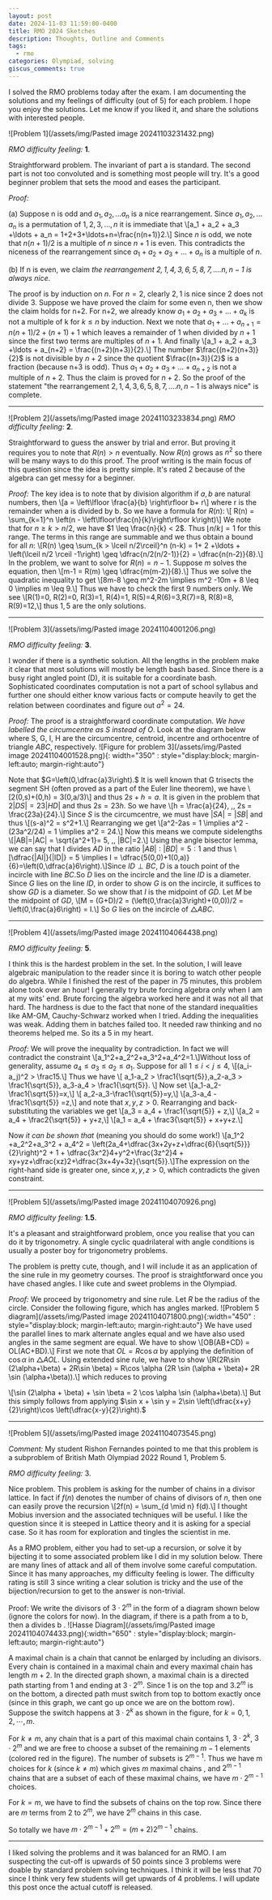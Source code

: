 ```yaml
---
layout: post
date: 2024-11-03 11:59:00-0400
title: RMO 2024 Sketches
description: Thoughts, Outline and Comments
tags:
  - rmo
categories: Olympiad, solving
giscus_comments: true
---
```


I solved the RMO problems today after the exam. I am documenting the solutions and my feelings of difficulty (out of 5) for each problem. I hope you enjoy the solutions. Let me know if you liked it, and share the solutions with interested people.

![Problem 1](/assets/img/Pasted image 20241103231432.png)

_RMO difficulty feeling:_ <b>1</b>.

Straightforward problem. The invariant of part a is standard. The second part is not too convoluted and is something most people will try. It's a good beginner problem that sets the mood and eases the participant.

_Proof:_

(a) Suppose n is odd and $a_1,a_2,\ldots a_n$ is a nice rearrangement. Since $a_1,a_2,\ldots a_n$ is a permutation of $1,2,3,\ldots,n$ it is immediate that \\[a_1 + a_2 + a_3 +\ldots + a_n = 1+2+3+\ldots+n=\frac{n(n+1)}2.\\] Since $n$ is odd, we note that $n(n+1)/2$ is a multiple of $n$ since $n+1$ is even. This contradicts the niceness of the rearrangement since $a_1 + a_2 + a_3 +\ldots + a_n$ is a multiple of $n$.

(b) If n is even, we claim _the rearrangement $2,1,4,3,6,5,8,7,....n,n-1$ is always nice_.

The proof is by induction on $n$. For $n=2$, clearly $2,1$ is nice since 2 does not divide 3.
Suppose we have proved the claim for some even n, then we show the claim holds for n+2.
For n+2, we already know $a_1 + a_2 + a_3 +\ldots + a_k$ is not a multiple of k for $k \leq n$ by induction. Next we note that $a_1+\ldots+a_{n+1} = n(n+1)/2 + (n+1)+1$ which leaves a remainder of 1 when divided by $n+1$ since the first two terms are multiples of $n+1$. And finally \\[a_1 + a_2 + a_3 +\ldots + a_{n+2} = \frac{(n+2)(n+3)}{2}.\\] The number $\frac{(n+2)(n+3)}{2}$ is not divisible by $n+2$ since the quotient $\frac{(n+3)}{2}$ is a fraction (because n+3 is odd). Thus $a_1 + a_2 + a_3 +\ldots + a_{n+2}$ is not a multiple of $n+2$. Thus the claim is proved for $n+2$.
So the proof of the statement "the rearrangement $2,1,4,3,6,5,8,7,....n,n-1$ is always nice" is complete.

---

![Problem 2](/assets/img/Pasted image 20241103233834.png)
_RMO difficulty feeling:_ <b>2</b>.

Straightforward to guess the answer by trial and error. But proving it requires you to note that $R(n) > n$ eventually. Now $R(n)$ grows as $n^2$ so there will be many ways to do this proof. The proof writing is the main focus of this question since the idea is pretty simple. It's rated 2 because of the algebra can get messy for a beginner.

_Proof:_ The key idea is to note that by division algorithm if $a,b$ are natural numbers, then \\[a = \left\lfloor \frac{a}{b} \right\rfloor b+ r\\] where r is the remainder when a is divided by b.
So we have a formula for $R(n)$: \\[ R(n) = \sum_{k=1}^n \left(n - \left\lfloor\frac{n}{k}\right\rfloor k\right)\\]
We note that for $n \geq k > n/2$, we have $1 \leq \frac{n}{k} < 2$. Thus $\lfloor n/k\rfloor = 1$ for this range. The terms in this range are summable and we thus obtain a bound for all $n$: \\[R(n) \geq \sum_{k > \lceil n/2\rceil}^n (n-k) = 1+ 2 +\ldots + \left(\lceil n/2 \rceil -1\right) \geq \dfrac{n/2(n/2-1)}{2} = \dfrac{n(n-2)}{8}.\\]
In the problem, we want to solve for $R(n) = n-1$. Suppose $m$ solves the equation, then \\[m-1 = R(m) \geq \dfrac{m(m-2)}{8}.\\] Thus we solve the quadratic inequality to get
\\[8m-8 \geq m^2-2m \implies m^2 -10m + 8 \leq 0 \implies m \leq 9.\\]
Thus we have to check the first 9 numbers only. We see
\\[R(1)=0, R(2)=0, R(3)=1, R(4)=1, R(5)=4,R(6)=3,R(7)=8, R(8)=8, R(9)=12,\\] thus $1,5$ are the only solutions.

---

![Problem 3](/assets/img/Pasted image 20241104001206.png)

_RMO difficulty feeling:_ <b>3</b>.

I wonder if there is a synthetic solution. All the lengths in the problem make it clear that most solutions will mostly be length bash based. Since there is a busy right angled point (D), it is suitable for a coordinate bash. Sophisticated coordinates computation is not a part of school syllabus and further one should either know various facts or compute heavily to get the relation between coordinates and figure out $a^2=24$.

_Proof:_ The proof is a straightforward coordinate computation. _We have labelled the circumcentre as S instead of O_. Look at the diagram below where S, G, I, H are the circumcentre, centroid, incentre and orthocentre of triangle $ABC$, respectively.
![Figure for problem 3](/assets/img/Pasted image 20241104001528.png){: width="350" : style="display:block; margin-left:auto; margin-right:auto"}

Note that $G=\left(0,\dfrac{a}3\right).$ It is well known that G trisects the segment SH (often proved as a part of the Euler line theorem), we have \\[2(0,s)+(0,h) = 3(0,a/3)\\] and thus $2s+h=a$. It is given in the problem that $2|DS| = 23|HD|$ and thus $2s=23h$. So we have \\[h = \frac{a}{24}, \,\, 2s = \frac{23a}{24}.\\]
Since $S$ is the circumcentre, we must have $|SA|=|SB|$ and thus \\[(s-a)^2 = s^2+1.\\] Rearranging we get \\[a^2-2as = 1 \implies a^2 - (23a^2/24) = 1 \implies a^2 = 24.\\] Now this means we compute sidelengths \\[|AB|=|AC| = \sqrt{a^2+1}= 5, \,\, |BC|=2.\\] Using the angle bisector lemma, we can say that I divides $AD$ in the ratio $|AB|:|BD|=5:1$ and thus \\[\dfrac{|AI|}{|ID|} = 5 \implies I = \dfrac{5(0,0)+1(0,a)}{6}=\left(0,\dfrac{a}6\right).\\]Since $ID \perp BC$, $D$ is a touch point of the incircle with line $BC$.So $D$ lies on the incircle and the line $ID$ is a diameter. Since $G$ lies on the line $ID$, in order to show $G$ is on the incircle, it suffices to show $GD$ is a diameter. So we show that $I$ is the midpoint of $GD$. Let $M$ be the midpoint of $GD$,
\\[M = (G+D)/2 = (\left(0,\frac{a}3\right)+(0,0))/2 = \left(0,\frac{a}6\right) = I.\\]
So $G$ lies on the incircle of $\triangle ABC$.

---

![Problem 4](/assets/img/Pasted image 20241104064438.png)

_RMO difficulty feeling:_ <b>5</b>.

I think this is the hardest problem in the set. In the solution, I will leave algebraic manipulation to the reader since it is boring to watch other people do algebra. While I finished the rest of the paper in 75 minutes, this problem alone took over an hour! I generally try brute forcing algebra only when I am at my wits' end. Brute forcing the algebra worked here and it was not all that hard. The hardness is due to the fact that none of the standard inequalities like AM-GM, Cauchy-Schwarz worked when I tried. Adding the inequalities was weak. Adding them in batches failed too. It needed raw thinking and no theorems helped me. So its a 5 in my heart.

_Proof:_ We will prove the inequality by contradiction. In fact we will contradict the constraint \\[a_1^2+a_2^2+a_3^2+a_4^2=1.\\]Without loss of generality, assume $a_4 \leq a_3 \leq a_2 \leq a_1$. Suppose for all $1\leq i < j \leq 4$, \\[(a_i-a_j)^2 > \frac15.\\] Thus we have \\[ a_1-a_2 > \frac1{\sqrt{5}},a_2-a_3 > \frac1{\sqrt{5}}, a_3-a_4 > \frac1{\sqrt{5}}. \\] Now set \\[a_1-a_2-\frac1{\sqrt{5}}=x,\\] \\[ a_2-a_3-\frac1{\sqrt{5}}=y,\\] \\[a_3-a_4 -\frac1{\sqrt{5}} =z,\\] and note that $x,y,z > 0$. Rearranging and back-substituting the variables we get
\\[a_3 = a_4 + \frac1{\sqrt{5}} + z,\\] \\[a_2 = a_4 + \frac2{\sqrt{5}} + y+z,\\] \\[a_1 = a_4 + \frac3{\sqrt{5}} + x+y+z.\\]

Now _it can be shown that_ (meaning you should do some work!) \\[a_1^2 +a_2^2+a_3^2 + a_4^2 = \left(2a_4+\dfrac{3x+2y+z+\dfrac{6}{\sqrt{5}}}{2}\right)^2 + 1 + \dfrac{3x^2}4+y^2+\frac{3z^2}4 + xy+yz+\dfrac{xz}2+\dfrac{3x+4y+3z}{\sqrt{5}}.\\]The expression on the right-hand side is greater one, since $x,y,z > 0$, which contradicts the given constraint.

---

![Problem 5](/assets/img/Pasted image 20241104070926.png)

_RMO difficulty feeling:_ <b>1.5</b>.

It's a pleasant and straightforward problem, once you realise that you can do it by trigonometry. A single cyclic quadrilateral with angle conditions is usually a poster boy for trigonometry problems.

The problem is pretty cute, though, and I will include it as an application of the sine rule in my geometry courses. The proof is straightforward once you have chased angles. I like cute and sweet problems in the Olympiad.

_Proof:_ We proceed by trigonometry and sine rule. Let $R$ be the radius of the circle. Consider the following figure, which has angles marked.
![Problem 5 diagram](/assets/img/Pasted image 20241104071800.png){:width="450" : style="display:block; margin-left:auto; margin-right:auto"}
We have used the parallel lines to mark alternate angles equal and we have also used angles in the same segment are equal.
We have to show \\[OB(AB+CD) = OL(AC+BD).\\] First we note that $OL = R \cos \alpha$ by applying the definition of $\cos \alpha$ in $\triangle AOL$. Using extended sine rule, we have to show
\\[R(2R\sin (2\alpha+\beta) + 2R\sin \beta) = R\cos \alpha (2R \sin (\alpha + \beta)+ 2R \sin (\alpha+\beta)).\\] which reduces to proving

\\[\sin (2\alpha + \beta) + \sin \beta = 2 \cos \alpha \sin (\alpha+\beta).\\]
But this simply follows from applying $\sin x + \sin y = 2\sin \left(\dfrac{x+y}{2}\right)\cos \left(\dfrac{x-y}{2}\right).$

---

![Problem 5](/assets/img/Pasted image 20241104073545.png)

_Comment:_ My student Rishon Fernandes pointed to me that this problem is a subproblem of British Math Olympiad 2022 Round 1, Problem 5.

_RMO difficulty feeling:_ 3.

Nice problem. This problem is asking for the number of chains in a divisor lattice. In fact if $f(n)$ denotes the number of chains of divisors of $n$, then one can easily prove the recursion \\[2f(n) = \sum_{d \mid n} f(d).\\] I thought Mobius inversion and the associated techniques will be useful. I like the question since it is steeped in Lattice theory and it is asking for a special case. So it has room for exploration and tingles the scientist in me.

As a RMO problem, either you had to set-up a recursion, or solve it by bijecting it to some associated problem like I did in my solution below. There are many lines of attack and all of them involve some careful computation. Since it has many approaches, my difficulty feeling is lower. The difficulty rating is still 3 since writing a clear solution is tricky and the use of the bijection/recursion to get to the answer is non-trivial.

Proof: We write the divisors of $3\cdot 2^m$ in the form of a diagram shown below (ignore the colors for now). In the diagram, if there is a path from a to b, then a divides b .
![Hasse Diagram](/assets/img/Pasted image 20241104074433.png){:width="650" : style="display:block; margin-left:auto; margin-right:auto"}

A maximal chain is a chain that cannot be enlarged by including an divisors. Every chain is contained in a maximal chain and every maximal chain has length $m+2$. In the directed graph shown, a maximal chain is a directed path starting from 1 and ending at $3\cdot2^m$. Since 1 is on the top and $3.2^m$ is on the bottom, a directed path must switch from top to bottom exactly once (since in this graph, we cant go up once we are on the bottom row). Suppose the switch happens at $3\cdot 2^k$ as shown in the figure, for $k=0,1,2,\cdots,m$.

For $k \neq m$, any chain that is a part of this maximal chain contains 1, $3\cdot 2^k$, $3\cdot 2^m$ and we are free to choose a subset of the remaining $m-1$ elements (colored red in the figure). The number of subsets is $2^{m-1}$. Thus we have m choices for $k$ (since $k \neq m$) which gives $m$ maximal chains , and $2^{m-1}$ chains that are a subset of each of these maximal chains, we have $m\cdot 2^{m-1}$ choices.

For $k=m$, we have to find the subsets of chains on the top row. Since there are $m$ terms from 2 to $2^m$, we have $2^m$ chains in this case.

So totally we have $m\cdot 2^{m-1} + 2^m = (m+2)2^{m-1}$ chains.

---

I liked solving the problems and it was balanced for an RMO. I am suspecting the cut-off is upwards of 50 points since 3 problems were doable by standard problem solving techniques. I think it will be less that 70 since I think very few students will get upwards of 4 problems. I will update this post once the actual cutoff is released.
